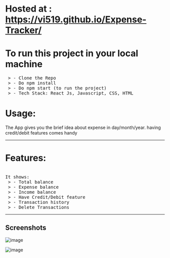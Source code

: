 # Hosted at : https://vi519.github.io/Expense-Tracker/

# To run this project in your local machine
<pre>
 > - Clone the Repo
 > - Do npm install
 > - Do npm start (to run the project)
 > - Tech Stack: React Js, Javascript, CSS, HTML
</pre>

# Usage:
The App gives you the brief idea about expense in day/month/year. having credit/debit features comes handy

---
# Features:
<pre> 
It shows:
 > - Total balance
 > - Expense balance
 > - Income balance
 > - Have Credit/Debit feature
 > - Transaction history
 > - Delete Transactions
</pre>
---
Screenshots
---

![image](https://user-images.githubusercontent.com/68097369/142219261-2d6e6461-9048-403b-8982-631c2bf90211.png)

![image](https://user-images.githubusercontent.com/68097369/142219038-0fd2d7e3-7075-49d8-bf27-af95eddf85ff.png)



